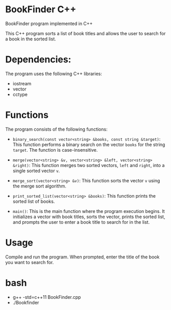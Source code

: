 # BookFinder C++
BookFinder program implemented in C++

This C++ program sorts a list of book titles and allows the user to search for a book in the sorted list.

# Dependencies:
The program uses the following C++ libraries:
- iostream
- vector
- cctype

# Functions
The program consists of the following functions:

- `binary_search(const vector<string> &books, const string &target)`: This function performs a binary search on the vector `books` for the string `target`. The function is case-insensitive.

-  `merge(vector<string> &v, vector<string> &left, vector<string> &right)`: This function merges two sorted vectors, `left` and `right`, into a single sorted vector `v`.

- `merge_sort(vector<string> &v)`: This function sorts the vector `v` using the merge sort algorithm.

- `print_sorted_list(vector<string> &books)`: This function prints the sorted list of books.

- `main()`: This is the main function where the program execution begins. It initializes a vector with book titles, sorts the vector, prints the sorted list, and prompts the user to enter a book title to search for in the list.

# Usage
Compile and run the program. When prompted, enter the title of the book you want to search for.

# bash
- g++ -std=c++11 BookFinder.cpp
- ./Bookfinder
